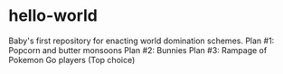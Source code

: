 # hello-world
Baby's first repository for enacting world domination schemes. 
Plan #1: Popcorn and butter monsoons
Plan #2: Bunnies
Plan #3: Rampage of Pokemon Go players (Top choice)
